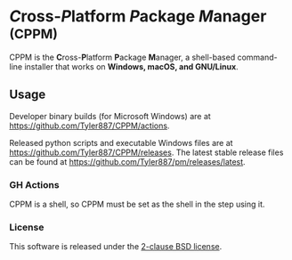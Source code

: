 # *C*ross-*P*latform *P*ackage *M*anager <sub>(CPPM)</sub>
CPPM is the **C**ross-**P**latform **P**ackage **M**anager, a shell-based
command-line installer that works on **Windows, macOS, and GNU/Linux**.
## Usage
Developer binary builds (for Microsoft Windows) are at https://github.com/Tyler887/CPPM/actions.

Released python scripts and executable Windows files are at https://github.com/Tyler887/CPPM/releases. The latest stable release files can be found at https://github.com/Tyler887/pm/releases/latest.
### GH Actions
CPPM is a shell, so CPPM must be set as the shell in the step using it.
### License
This software is released under the [2-clause BSD license](./LICENSE).
